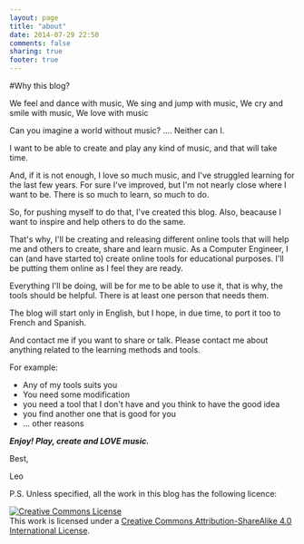 ```yaml
---
layout: page
title: "about"
date: 2014-07-29 22:50
comments: false
sharing: true
footer: true
---
```


#Why this blog?

We feel and dance with music,
We sing and jump with music,
We cry and smile with music,
We love with music

Can you imagine a world without music? .... Neither can I.

I want to be able to create and play any kind of music, and that will take time.

And, if it is not enough, I love so much music, and I've struggled learning for the last few years.
For sure I've improved, but I'm not nearly close where I want to be.
There is so much to learn, so much to do.

So, for pushing myself to do that, I've created this blog. 
Also, beacause I want to inspire and help others to do the same.

That's why, I'll be creating and releasing different online tools that will help me and others to create, share and learn music.
As a Computer Engineer, I can (and have started to) create online tools for educational purposes. I'll be putting them online as I feel they are ready.

Everything I'll be doing, will be for me to be able to use it, that is why, the tools should be helpful. 
There is at least one person that needs them.

The blog will start only in English, but I hope, in due time, to port it too to French and Spanish.



And contact me if you want to share or talk.
Please contact me about anything related to the learning methods and tools.

For example:

 * Any of my tools suits you
 * You need some modification
 * you need a tool that I don't have and you think to have the good idea
 * you find another one that is good for you
 * ... other reasons

***Enjoy! Play, create and LOVE music.***

Best,

Leo

P.S. Unless specified, all the work in this blog has the following licence:

<a rel="license" href="http://creativecommons.org/licenses/by-sa/4.0/"><img alt="Creative Commons License" style="border-width:0" src="https://i.creativecommons.org/l/by-sa/4.0/88x31.png" /></a><br />This <span xmlns:dct="http://purl.org/dc/terms/" href="http://purl.org/dc/dcmitype/Text" rel="dct:type">work</span> is licensed under a <a rel="license" href="http://creativecommons.org/licenses/by-sa/4.0/">Creative Commons Attribution-ShareAlike 4.0 International License</a>.
